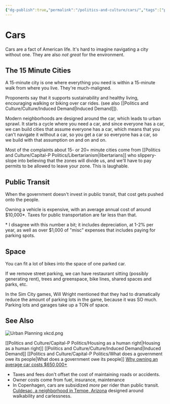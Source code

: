 ```yaml
---
{"dg-publish":true,"permalink":"/politics-and-culture/cars/","tags":["politics"],"noteIcon":1}
---
```



# Cars

Cars are a fact of American life. It's hard to imagine navigating a city without one. They are also *not great* for the environment.

## The 15 Minute Cities

A 15-minute city is one where everything you need is within a 15-minute walk from where you live. They're much-maligned.

Proponents say that it supports sustainability and healthy living, encouraging walking or biking over car rides. (see also [[Politics and Culture/Culture/Induced Demand\|Induced Demand]]).

Modern neighborhoods are designed around the car, which leads to urban sprawl. It starts a cycle where you need a car, and since everyone has a car, we can build cities that assume everyone has a car, which means that you can't navigate it without a car, so you get a car so everyone has a car, so we build with that assumption on and on and on.

Most of the complaints about 15- or 20= minute cities come from [[Politics and Culture/Capital-P Politics/Libertarianism\|libertarians]] who slippery-slope into believing that the zones will divide us, and we'll have to pay permits to be allowed to leave your zone. This is laughable.

## Public Transit

When the government doesn't invest in public transit, that cost gets pushed onto the people. 

Owning a vehicle is expensive, with an average annual cost of around $10,000*. Taxes for public transportation are far less than that. 

\* I disagree with this number a bit; it includes depreciation, at 1-2% per year, as well as over $1,000 of "misc" expenses that includes paying for parking spots.

## Space

You can fit a lot of bikes into the space of one parked car.

If we remove street parking, we can have restaurant sitting (possibly generating rent), trees and greenspace, bike lines, shared spaces and parks, etc. 

In the Sim City games, Will Wright mentioned that they had to dramatically reduce the amount of parking lots in the game, because it was SO much. Parking lots and garages take up a TON of space.


## See Also

![Urban Planning xkcd.png](/img/user/img/comics/Urban%20Planning%20xkcd.png)

[[Politics and Culture/Capital-P Politics/Housing as a human right\|Housing as a human right]]
[[Politics and Culture/Culture/Induced Demand\|Induced Demand]]
[[Politics and Culture/Capital-P Politics/What does a government owe its people\|What does a government owe its people]]
[Why owning an average car costs $650,000+](https://www.youtube.com/watch?v=ztHZj6QNlkM)
- Taxes and fees don't offset the cost of maintaining roads or accidents.
- Owner costs come from fuel, insurance, maintenance
- In Copenhagen, cars are subsidized *more* per rider than public transit.
[Culdesac, a neighborhood in Tempe, Arizona](https://culdesac.com/tempe/) designed around walkability and carlessness.